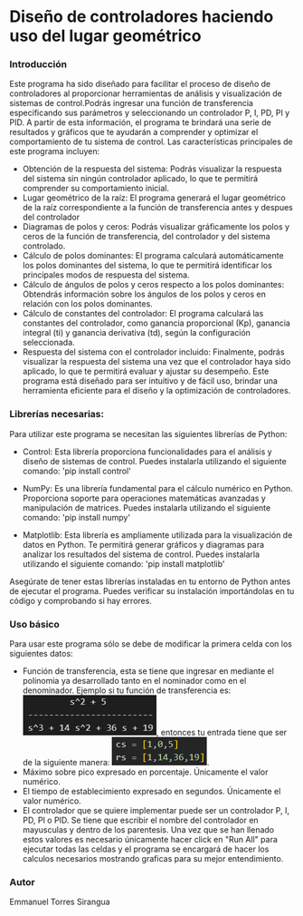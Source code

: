 # Diseño de controladores haciendo uso del lugar geométrico

### Introducción
Este programa ha sido diseñado para facilitar el proceso de diseño de controladores al proporcionar herramientas de análisis y visualización de sistemas de control.Podrás ingresar una función de transferencia especificando sus parámetros y seleccionando un controlador P, I, PD, PI y PID. A partir de esta información, el programa te brindará una serie de resultados y gráficos que te ayudarán a comprender y optimizar el comportamiento de tu sistema de control.
Las características principales de este programa incluyen:
- Obtención de la respuesta del sistema: Podrás visualizar la respuesta del sistema sin ningún controlador aplicado, lo que te permitirá comprender su comportamiento inicial.
- Lugar geométrico de la raíz: El programa generará el lugar geométrico de la raíz correspondiente a la función de transferencia antes y despues del controlador
- Diagramas de polos y ceros: Podrás visualizar gráficamente los polos y ceros de la función de transferencia, del controlador y del sistema controlado.
- Cálculo de polos dominantes: El programa calculará automáticamente los polos dominantes del sistema, lo que te permitirá identificar los principales modos de respuesta del sistema.
- Cálculo de ángulos de polos y ceros respecto a los polos dominantes: Obtendrás información sobre los ángulos de los polos y ceros en relación con los polos dominantes.
- Cálculo de constantes del controlador: El programa calculará las constantes del controlador, como ganancia proporcional (Kp), ganancia integral (ti) y ganancia derivativa (td), según la configuración seleccionada.
- Respuesta del sistema con el controlador incluido: Finalmente, podrás visualizar la respuesta del sistema una vez que el controlador haya sido aplicado, lo que te permitirá evaluar y ajustar su desempeño.
Este programa está diseñado para ser intuitivo y de fácil uso, brindar una herramienta eficiente para el diseño y la optimización de controladores. 

### Librerías necesarias:
Para utilizar este programa se necesitan las siguientes librerías de Python:
- Control: Esta librería proporciona funcionalidades para el análisis y diseño de sistemas de control. Puedes instalarla utilizando el siguiente comando:
    'pip install control'

- NumPy: Es una librería fundamental para el cálculo numérico en Python. Proporciona soporte para operaciones matemáticas avanzadas y manipulación de matrices. Puedes instalarla utilizando el siguiente comando:
    'pip install numpy'

- Matplotlib: Esta librería es ampliamente utilizada para la visualización de datos en Python. Te permitirá generar gráficos y diagramas para analizar los resultados del sistema de control. Puedes instalarla utilizando el siguiente comando:
    'pip install matplotlib'

Asegúrate de tener estas librerías instaladas en tu entorno de Python antes de ejecutar el programa. Puedes verificar su instalación importándolas en tu código y comprobando si hay errores.

### Uso básico
Para usar este programa sólo se debe de modificar la primera celda con los siguientes datos:
- Función de transferencia, esta se tiene que ingresar en mediante el polinomia ya desarrollado tanto en el nominador como en el denominador. Ejemplo si tu función de transferencia es: ![Alt text](image.png), entonces tu entrada tiene que ser de la siguiente manera: ![Alt text](image-1.png).
- Máximo sobre pico expresado en porcentaje. Únicamente el valor numérico.
- El tiempo de establecimiento expresado en segundos. Únicamente el valor numérico.
- El controlador que se quiere implementar puede ser un controlador P, I, PD, PI o PID. Se tiene que escribir el nombre del controlador en mayusculas y dentro de los parentesis. 
Una vez que se han llenado estos valores es necesario únicamente hacer click en "Run All" para ejecutar todas las celdas y el programa se encargará de hacer los calculos necesarios mostrando graficas para su mejor entendimiento.

### Autor 
Emmanuel Torres Sirangua